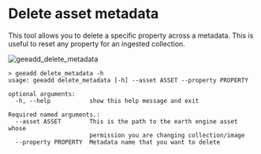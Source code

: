 # Delete asset metadata

This tool allows you to delete a specific property across a metadata. This is useful to reset any property for an ingested collection.

![geeadd_delete_metadata](https://user-images.githubusercontent.com/6677629/80341015-a9b0d400-882f-11ea-84ad-d7ac46798cc7.gif)

```
> geeadd delete_metadata -h
usage: geeadd delete_metadata [-h] --asset ASSET --property PROPERTY

optional arguments:
  -h, --help           show this help message and exit

Required named arguments.:
  --asset ASSET        This is the path to the earth engine asset whose
                       permission you are changing collection/image
  --property PROPERTY  Metadata name that you want to delete
```
